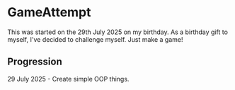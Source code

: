 # GameAttempt

This was started on the 29th July 2025 on my birthday. As a birthday gift to myself, I've decided to challenge myself.
Just make a game!

## Progression

29 July 2025 - Create simple OOP things.